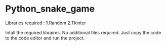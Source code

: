 # Python_snake_game

Libraries required :
1.Random
2.Tkinter

Intall the required libraires.
No additional files required.
Just copy the code to the code editor and run the project.
